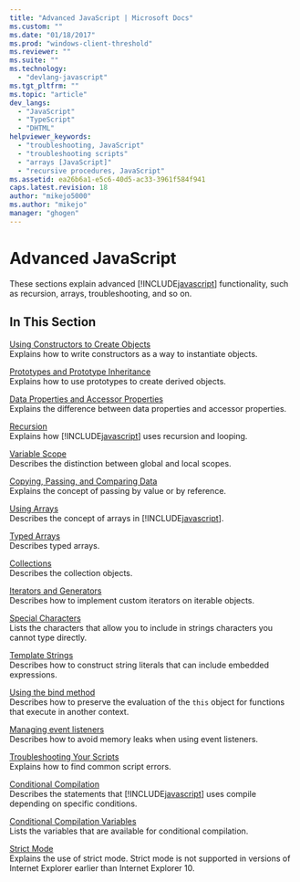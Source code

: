 ```yaml
---
title: "Advanced JavaScript | Microsoft Docs"
ms.custom: ""
ms.date: "01/18/2017"
ms.prod: "windows-client-threshold"
ms.reviewer: ""
ms.suite: ""
ms.technology: 
  - "devlang-javascript"
ms.tgt_pltfrm: ""
ms.topic: "article"
dev_langs: 
  - "JavaScript"
  - "TypeScript"
  - "DHTML"
helpviewer_keywords: 
  - "troubleshooting, JavaScript"
  - "troubleshooting scripts"
  - "arrays [JavaScript]"
  - "recursive procedures, JavaScript"
ms.assetid: ea26b6a1-e5c6-40d5-ac33-3961f584f941
caps.latest.revision: 18
author: "mikejo5000"
ms.author: "mikejo"
manager: "ghogen"
---
```

# Advanced JavaScript
These sections explain advanced [!INCLUDE[javascript](../../javascript/includes/javascript-md.md)] functionality, such as recursion, arrays, troubleshooting, and so on.  
  
## In This Section  
 [Using Constructors to Create Objects](../../javascript/advanced/using-constructors-to-define-types.md)  
 Explains how to write constructors as a way to instantiate objects.  
  
 [Prototypes and Prototype Inheritance](../../javascript/advanced/prototypes-and-prototype-inheritance.md)  
 Explains how to use prototypes to create derived objects.  
  
 [Data Properties and Accessor Properties](../../javascript/advanced/data-properties-and-accessor-properties.md)  
 Explains the difference between data properties and accessor properties.  
  
 [Recursion](../../javascript/advanced/recursion-javascript.md)  
 Explains how [!INCLUDE[javascript](../../javascript/includes/javascript-md.md)] uses recursion and looping.  
  
 [Variable Scope](../../javascript/advanced/variable-scope-javascript.md)  
 Describes the distinction between global and local scopes.  
  
 [Copying, Passing, and Comparing Data](../../javascript/advanced/copying-passing-and-comparing-data-javascript.md)  
 Explains the concept of passing by value or by reference.  
  
 [Using Arrays](../../javascript/advanced/using-arrays-javascript.md)  
 Describes the concept of arrays in [!INCLUDE[javascript](../../javascript/includes/javascript-md.md)].  
  
 [Typed Arrays](../../javascript/advanced/typed-arrays-javascript.md)  
 Describes typed arrays.  
  
 [Collections](../../javascript/advanced/collections-javascript.md)  
 Describes the collection objects.  
  
 [Iterators and Generators](../../javascript/advanced/iterators-and-generators-javascript.md)  
 Describes how to implement custom iterators on iterable objects.  
  
 [Special Characters](../../javascript/advanced/special-characters-javascript.md)  
 Lists the characters that allow you to include in strings characters you cannot type directly.  
  
 [Template Strings](../../javascript/advanced/template-strings-javascript.md)  
 Describes how to construct string literals that can include embedded expressions.  
  
 [Using the bind method](../../javascript/advanced/using-the-bind-method-javascript.md)  
 Describes how to preserve the evaluation of the `this` object for functions that execute in another context.  
  
 [Managing event listeners](../../javascript/advanced/managing-event-listeners.md)  
 Describes how to avoid memory leaks when using event listeners.  
  
 [Troubleshooting Your Scripts](../../javascript/advanced/troubleshooting-your-scripts-javascript.md)  
 Explains how to find common script errors.  
  
 [Conditional Compilation](../../javascript/advanced/conditional-compilation-javascript.md)  
 Describes the statements that [!INCLUDE[javascript](../../javascript/includes/javascript-md.md)] uses compile depending on specific conditions.  
  
 [Conditional Compilation Variables](../../javascript/advanced/conditional-compilation-variables-javascript.md)  
 Lists the variables that are available for conditional compilation.  
  
 [Strict Mode](../../javascript/advanced/strict-mode-javascript.md)  
 Explains the use of strict mode. Strict mode is not supported in versions of Internet Explorer earlier than Internet Explorer 10.